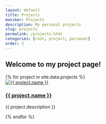 ```yaml
---
layout: default
title: Projects
moniker: Projects
description: My personal projects
slug: projects
permalink: /projects.html
categories: [root, project, personal]
order: 3
---
```


## Welcome to my project page!

<div class="projects-grid ">
{% for project in site.data.projects %}
  <div class="project-item " id="txt-bkg">
    <a href="{{ project.link }}">
    <img src="{{ project.image }}" alt="{{ project.name }}">
    </a>
    <h3><a href="{{ project.link }}">{{ project.name }}</a></h3>
    <p>{{ project.description }}</p>
  </div>
{% endfor %}
</div>
